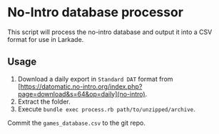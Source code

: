 # No-Intro database processor

This script will process the no-intro database and output it into a CSV format for use in Larkade.

## Usage

1. Download a daily export in `Standard DAT` format from [https://datomatic.no-intro.org/index.php?page=download&s=64&op=daily](no-intro).
2. Extract the folder.
3. Execute `bundle exec process.rb path/to/unzipped/archive`.

Commit the `games_database.csv` to the git repo.
